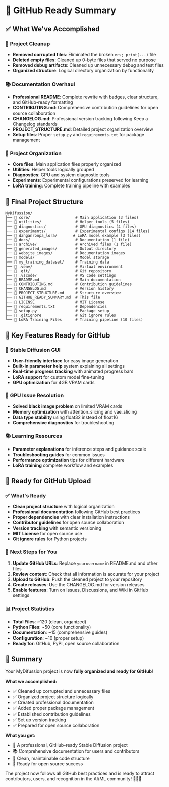 # 🚀 GitHub Ready Summary

## ✅ What We've Accomplished

### 🧹 **Project Cleanup**
- **Removed corrupted files**: Eliminated the broken `ers; print(...)` file
- **Deleted empty files**: Cleaned up 0-byte files that served no purpose
- **Removed debug artifacts**: Cleaned up unnecessary debug and test files
- **Organized structure**: Logical directory organization by functionality

### 📚 **Documentation Overhaul**
- **Professional README**: Complete rewrite with badges, clear structure, and GitHub-ready formatting
- **CONTRIBUTING.md**: Comprehensive contribution guidelines for open source collaboration
- **CHANGELOG.md**: Professional version tracking following Keep a Changelog standards
- **PROJECT_STRUCTURE.md**: Detailed project organization overview
- **Setup files**: Proper `setup.py` and `requirements.txt` for package management

### 🔧 **Project Organization**
- **Core files**: Main application files properly organized
- **Utilities**: Helper tools logically grouped
- **Diagnostics**: GPU and system diagnostic tools
- **Experiments**: Experimental configurations preserved for learning
- **LoRA training**: Complete training pipeline with examples

## 📁 Final Project Structure

```
MyDifussion/
├── 📁 core/                    # Main application (3 files)
├── 📁 utilities/               # Helper tools (5 files)
├── 📁 diagnostics/             # GPU diagnostics (4 files)
├── 📁 experiments/             # Experimental configs (14 files)
├── 📁 danganronpa_lora/       # LoRA model example (3 files)
├── 📁 docs/                    # Documentation (1 file)
├── 📁 archive/                 # Archived files (1 file)
├── 📁 generated_images/        # Output directory
├── 📁 website_images/          # Documentation images
├── 📁 models/                  # Model storage
├── 📁 my_training_dataset/     # Training data
├── 📁 .venv/                   # Virtual environment
├── 📁 .git/                    # Git repository
├── 📁 .vscode/                 # VS Code settings
├── 📄 README.md                # Main documentation
├── 📄 CONTRIBUTING.md          # Contribution guidelines
├── 📄 CHANGELOG.md             # Version history
├── 📄 PROJECT_STRUCTURE.md     # Structure overview
├── 📄 GITHUB_READY_SUMMARY.md  # This file
├── 📄 LICENSE                  # MIT License
├── 📄 requirements.txt         # Dependencies
├── 📄 setup.py                 # Package setup
├── 📄 .gitignore               # Git ignore rules
└── 🎨 LoRA Training Files      # Training pipeline (10 files)
```

## 🎯 Key Features Ready for GitHub

### 🎨 **Stable Diffusion GUI**
- **User-friendly interface** for easy image generation
- **Built-in parameter help** system explaining all settings
- **Real-time progress tracking** with animated progress bars
- **LoRA support** for custom model fine-tuning
- **GPU optimization** for 4GB VRAM cards

### 🔧 **GPU Issue Resolution**
- **Solved black image problem** on limited VRAM cards
- **Memory optimization** with attention_slicing and vae_slicing
- **Data type stability** using float32 instead of float16
- **Comprehensive diagnostics** for troubleshooting

### 📚 **Learning Resources**
- **Parameter explanations** for inference steps and guidance scale
- **Troubleshooting guides** for common issues
- **Performance optimization** tips for different hardware
- **LoRA training** complete workflow and examples

## 🚀 Ready for GitHub Upload

### ✅ **What's Ready**
- **Clean project structure** with logical organization
- **Professional documentation** following GitHub best practices
- **Proper dependencies** with clear installation instructions
- **Contributor guidelines** for open source collaboration
- **Version tracking** with semantic versioning
- **MIT License** for open source use
- **Git ignore rules** for Python projects

### 🔧 **Next Steps for You**
1. **Update GitHub URLs**: Replace `yourusername` in README.md and other files
2. **Review content**: Check that all information is accurate for your project
3. **Upload to GitHub**: Push the cleaned project to your repository
4. **Create releases**: Use the CHANGELOG.md for version releases
5. **Enable features**: Turn on Issues, Discussions, and Wiki in GitHub settings

### 📊 **Project Statistics**
- **Total Files**: ~120 (clean, organized)
- **Python Files**: ~50 (core functionality)
- **Documentation**: ~15 (comprehensive guides)
- **Configuration**: ~10 (proper setup)
- **Ready for**: GitHub, PyPI, open source collaboration

## 🎉 Summary

Your MyDifussion project is now **fully organized and ready for GitHub**! 

**What we accomplished:**
- ✅ Cleaned up corrupted and unnecessary files
- ✅ Organized project structure logically
- ✅ Created professional documentation
- ✅ Added proper package management
- ✅ Established contribution guidelines
- ✅ Set up version tracking
- ✅ Prepared for open source collaboration

**What you get:**
- 🎨 A professional, GitHub-ready Stable Diffusion project
- 📚 Comprehensive documentation for users and contributors
- 🔧 Clean, maintainable code structure
- 🚀 Ready for open source success

The project now follows all GitHub best practices and is ready to attract contributors, users, and recognition in the AI/ML community! 🎨✨🚀

